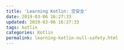 ```yaml
---
title: 'Learning Kotlin: 空安全'
date: 2019-03-06 16:27:33
updated: 2019-03-06 16:27:33
tags: kotlin
categories: Kotlin
permalink: learning-kotlin-null-safety.html
---
```

